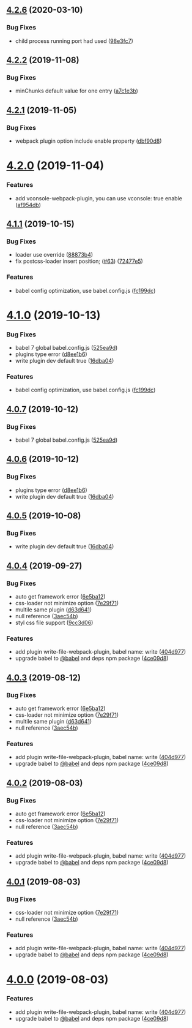 ## [4.2.6](https://github.com/easy-team/easywebpack/compare/4.2.6...4.2.5) (2020-03-10)


### Bug Fixes

* child process running port had used ([98e3fc7](https://github.com/easy-team/easywebpack/commit/98e3fc752c81b90a631f14f55b87558e5d708170))


## [4.2.2](https://github.com/easy-team/easywebpack/compare/4.2.1...4.2.2) (2019-11-08)


### Bug Fixes

* minChunks default value  for one entry ([a7c1e3b](https://github.com/easy-team/easywebpack/commit/a7c1e3b5957f47d9f5013217239cfb6e677ec1b4))


## [4.2.1](https://github.com/easy-team/easywebpack/compare/4.2.0...4.2.1) (2019-11-05)


### Bug Fixes

* webpack plugin option include enable property ([dbf90d8](https://github.com/easy-team/easywebpack/commit/dbf90d82c780985988617763d3e458ca45a692e6))


# [4.2.0](https://github.com/easy-team/easywebpack/compare/4.1.1...4.2.0) (2019-11-04)


### Features

* add vconsole-webpack-plugin, you can use vconsole: true enable ([af954db](https://github.com/easy-team/easywebpack/commit/af954db449b5259656938e142b95ffc3905cc83e))



## [4.1.1](https://github.com/easy-team/easywebpack/compare/4.0.4...4.1.1) (2019-10-15)


### Bug Fixes

* loader use override ([88873b4](https://github.com/easy-team/easywebpack/commit/88873b4e923fecc8eb1a58ec61d8fd8c8c92c46e))
* fix postcss-loader insert position; ([#63](https://github.com/easy-team/easywebpack/issues/63)) ([72477e5](https://github.com/easy-team/easywebpack/commit/72477e57d242a61bed2328dce353d99d76333b0d))


### Features

* babel config optimization, use babel.config.js ([fc199dc](https://github.com/easy-team/easywebpack/commit/fc199dcf4857552795628d9850af6979d56a8ebd))



# [4.1.0](https://github.com/easy-team/easywebpack/compare/4.0.4...4.1.0-beta.1) (2019-10-13)


### Bug Fixes

* babel 7 global babel.config.js ([525ea9d](https://github.com/easy-team/easywebpack/commit/525ea9d))
* plugins type error ([d8ee1b6](https://github.com/easy-team/easywebpack/commit/d8ee1b6))
* write plugin dev default true ([16dba04](https://github.com/easy-team/easywebpack/commit/16dba04))


### Features

* babel config optimization, use babel.config.js ([fc199dc](https://github.com/easy-team/easywebpack/commit/fc199dc))



## [4.0.7](https://github.com/easy-team/easywebpack/compare/4.0.4...4.0.7) (2019-10-12)


### Bug Fixes

* babel 7 global babel.config.js ([525ea9d](https://github.com/easy-team/easywebpack/commit/525ea9d))


## [4.0.6](https://github.com/easy-team/easywebpack/compare/4.0.4...4.0.6) (2019-10-12)


### Bug Fixes

* plugins type error ([d8ee1b6](https://github.com/easy-team/easywebpack/commit/d8ee1b6))
* write plugin dev default true ([16dba04](https://github.com/easy-team/easywebpack/commit/16dba04))



## [4.0.5](https://github.com/easy-team/easywebpack/compare/4.0.4...4.0.5) (2019-10-08)


### Bug Fixes

* write plugin dev default true ([16dba04](https://github.com/easy-team/easywebpack/commit/16dba04))



<a name="4.0.4"></a>
## [4.0.4](https://github.com/easy-team/easywebpack/compare/4.11.7...4.0.4) (2019-09-27)


### Bug Fixes

* auto get framework error ([6e5ba12](https://github.com/easy-team/easywebpack/commit/6e5ba12))
* css-loader not minimize option ([7e29f71](https://github.com/easy-team/easywebpack/commit/7e29f71))
* multile same plugin ([d63d641](https://github.com/easy-team/easywebpack/commit/d63d641))
* null reference ([3aec54b](https://github.com/easy-team/easywebpack/commit/3aec54b))
* styl css file  support ([9cc3d06](https://github.com/easy-team/easywebpack/commit/9cc3d06))


### Features

* add plugin write-file-webpack-plugin, babel name: write ([404d977](https://github.com/easy-team/easywebpack/commit/404d977))
* upgrade babel to [@babel](https://github.com/babel) and deps npm package ([4ce09d8](https://github.com/easy-team/easywebpack/commit/4ce09d8))



## [4.0.3](https://github.com/easy-team/easywebpack/compare/4.11.7...4.0.3) (2019-08-12)


### Bug Fixes

* auto get framework error ([6e5ba12](https://github.com/easy-team/easywebpack/commit/6e5ba12))
* css-loader not minimize option ([7e29f71](https://github.com/easy-team/easywebpack/commit/7e29f71))
* multile same plugin ([d63d641](https://github.com/easy-team/easywebpack/commit/d63d641))
* null reference ([3aec54b](https://github.com/easy-team/easywebpack/commit/3aec54b))


### Features

* add plugin write-file-webpack-plugin, babel name: write ([404d977](https://github.com/easy-team/easywebpack/commit/404d977))
* upgrade babel to [@babel](https://github.com/babel) and deps npm package ([4ce09d8](https://github.com/easy-team/easywebpack/commit/4ce09d8))



## [4.0.2](https://github.com/easy-team/easywebpack/compare/4.11.7...4.0.2) (2019-08-03)


### Bug Fixes

* auto get framework error ([6e5ba12](https://github.com/easy-team/easywebpack/commit/6e5ba12))
* css-loader not minimize option ([7e29f71](https://github.com/easy-team/easywebpack/commit/7e29f71))
* null reference ([3aec54b](https://github.com/easy-team/easywebpack/commit/3aec54b))


### Features

* add plugin write-file-webpack-plugin, babel name: write ([404d977](https://github.com/easy-team/easywebpack/commit/404d977))
* upgrade babel to [@babel](https://github.com/babel) and deps npm package ([4ce09d8](https://github.com/easy-team/easywebpack/commit/4ce09d8))



## [4.0.1](https://github.com/easy-team/easywebpack/compare/4.11.7...4.0.1) (2019-08-03)


### Bug Fixes

* css-loader not minimize option ([7e29f71](https://github.com/easy-team/easywebpack/commit/7e29f71))
* null reference ([3aec54b](https://github.com/easy-team/easywebpack/commit/3aec54b))


### Features

* add plugin write-file-webpack-plugin, babel name: write ([404d977](https://github.com/easy-team/easywebpack/commit/404d977))
* upgrade babel to [@babel](https://github.com/babel) and deps npm package ([4ce09d8](https://github.com/easy-team/easywebpack/commit/4ce09d8))



# [4.0.0](https://github.com/easy-team/easywebpack/compare/4.11.7...4.0.0) (2019-08-03)

### Features

* add plugin write-file-webpack-plugin, babel name: write ([404d977](https://github.com/easy-team/easywebpack/commit/404d977))
* upgrade babel to [@babel](https://github.com/babel) and deps npm package ([4ce09d8](https://github.com/easy-team/easywebpack/commit/4ce09d8))




